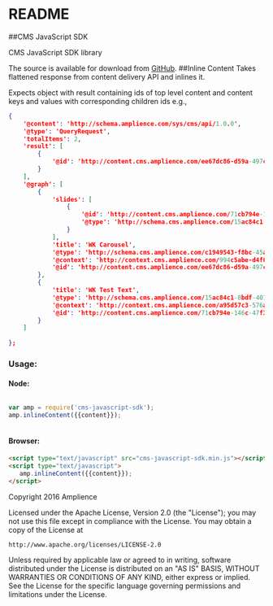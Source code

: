 # README #
##CMS JavaScript SDK

CMS JavaScript SDK library

The source is available for download from
[GitHub](). 
##Inline Content
Takes flattened response from content delivery API and inlines it.

Expects object with result containing ids of top level content and content keys and values with corresponding 
children ids e.g.,

```json
{
    '@content': 'http://schema.amplience.com/sys/cms/api/1.0.0',
    '@type': 'QueryRequest',
    'totalItems': 2,
    'result': [
        {
            '@id': 'http://content.cms.amplience.com/ee67dc86-d59a-497c-8622-e96592d72b02'
        } 
    ],
    '@graph': [ 
        {
            'slides': [ 
                {
                    '@id': 'http://content.cms.amplience.com/71cb794e-146c-47f3-ac6a-8dba34b3b36f',
                    '@type': 'http://schema.cms.amplience.com/15ac84c1-8bdf-4012-b116-4de083607e5e'
                } 
            ],
            'title': 'WK Carousel',
            '@type': 'http://schema.cms.amplience.com/c1949543-f8bc-45ad-82e0-db289a76e716',
            '@context': 'http://context.cms.amplience.com/994c5abe-d4f0-4bfa-9b2e-161f4a4b399f',
            '@id': 'http://content.cms.amplience.com/ee67dc86-d59a-497c-8622-e96592d72b02'
        },
        {
            'title': 'WK Test Text',
            '@type': 'http://schema.cms.amplience.com/15ac84c1-8bdf-4012-b116-4de083607e5e',
            '@context': 'http://context.cms.amplience.com/a95d57c3-576a-495c-90ff-4126c5c41db5',
            '@id': 'http://content.cms.amplience.com/71cb794e-146c-47f3-ac6a-8dba34b3b36f'
        }
    ]
    
};
```

### Usage:
#### Node: 
```javascript

var amp = require('cms-javascript-sdk');
amp.inlineContent({{content}});
 
```
#### Browser:
```html
<script type="text/javascript" src="cms-javascript-sdk.min.js"></script>
<script type="text/javascript"> 
   amp.inlineContent({{content}}); 
</script>
```

Copyright 2016 Amplience

Licensed under the Apache License, Version 2.0 (the "License");
you may not use this file except in compliance with the License.
You may obtain a copy of the License at

    http://www.apache.org/licenses/LICENSE-2.0

Unless required by applicable law or agreed to in writing, software
distributed under the License is distributed on an "AS IS" BASIS,
WITHOUT WARRANTIES OR CONDITIONS OF ANY KIND, either express or implied.
See the License for the specific language governing permissions and
limitations under the License.